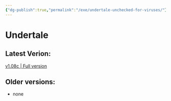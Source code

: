 ```yaml
---
{"dg-publish":true,"permalink":"/exe/undertale-unchecked-for-viruses/"}
---
```


# Undertale

## Latest Verion:
[v1.08c | Full version](https://megadb.net/cbau4b2toxg7)

## Older versions:
- none
